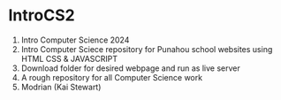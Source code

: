 # IntroCS2

1. Intro Computer Science 2024
2. Intro Computer Sciece repository for Punahou school websites using HTML CSS & JAVASCRIPT
3. Download folder for desired webpage and run as  live server
4. A rough repository for all Computer Science work
5. Modrian (Kai Stewart)
 
